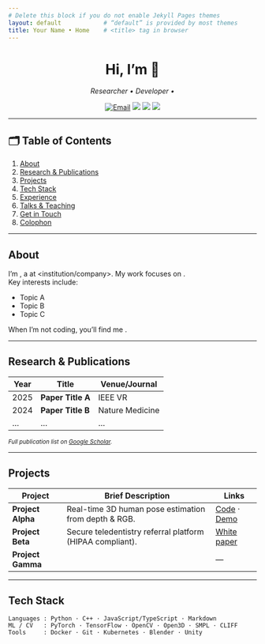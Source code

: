 ```yaml
---
# Delete this block if you do not enable Jekyll Pages themes
layout: default            # “default” is provided by most themes
title: Your Name • Home    # <title> tag in browser
---
```


<!-- ――― HEADER ――― -->
<h1 align="center">Hi, I’m <YOUR NAME> 👋</h1>
<p align="center">
  <em>Researcher • Developer • <specialization></em><br>
  <slogan or one-sentence elevator pitch>
</p>

<!-- Social / contact buttons (use only what you want) -->
<p align="center">
  <a href="mailto:your.email@example.com"><img src="https://img.shields.io/badge/email-%2312100E" alt="Email"></a>
  <a href="https://www.linkedin.com/in/yourprofile"><img src="https://img.shields.io/badge/LinkedIn-%230A66C2"></a>
  <a href="https://scholar.google.com/citations?user=XXXX"><img src="https://img.shields.io/badge/Google Scholar-4285F4"></a>
  <a href="https://twitter.com/yourhandle"><img src="https://img.shields.io/badge/Twitter-1DA1F2"></a>
</p>

---

## 🗂️ Table of Contents
1. [About](#about)
2. [Research & Publications](#research--publications)
3. [Projects](#projects)
4. [Tech Stack](#tech-stack)
5. [Experience](#experience)
6. [Talks & Teaching](#talks--teaching)
7. [Get in Touch](#get-in-touch)
8. [Colophon](#colophon)

---

## About
I’m **<Your Name>**, a <role> at <institution/company>. My work focuses on **<keywords>**.  
Key interests include:

- Topic A  
- Topic B  
- Topic C  

When I’m not coding, you’ll find me <hobbies>.

---

## Research & Publications
| Year | Title | Venue/Journal |
|------|-------|---------------|
| 2025 | **Paper Title A** | IEEE VR |
| 2024 | **Paper Title B** | Nature Medicine |
| …    | … | … |

<sub>*Full publication list on [Google Scholar](https://scholar.google.com/citations?user=XXXX).* </sub>

---

## Projects
| Project | Brief Description | Links |
|---------|------------------|-------|
| **Project Alpha** | Real-time 3D human pose estimation from depth & RGB. | [Code](https://github.com/you/project-alpha) · [Demo](https://youtu.be/xxxxx) |
| **Project Beta** | Secure teledentistry referral platform (HIPAA compliant). | [White paper](link) |
| **Project Gamma** | <One-liner> | — |

---

## Tech Stack
```text
Languages : Python · C++ · JavaScript/TypeScript · Markdown
ML / CV   : PyTorch · TensorFlow · OpenCV · Open3D · SMPL · CLIFF
Tools     : Docker · Git · Kubernetes · Blender · Unity
